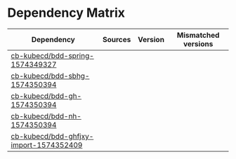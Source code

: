 # Dependency Matrix

Dependency | Sources | Version | Mismatched versions
---------- | ------- | ------- | -------------------
[cb-kubecd/bdd-spring-1574349327](https://github.com/cb-kubecd/bdd-spring-1574349327.git) |  | []() | 
[cb-kubecd/bdd-sbhg-1574350394](https://github.com/cb-kubecd/bdd-sbhg-1574350394.git) |  | []() | 
[cb-kubecd/bdd-gh-1574350394](https://github.com/cb-kubecd/bdd-gh-1574350394.git) |  | []() | 
[cb-kubecd/bdd-nh-1574350394](https://github.com/cb-kubecd/bdd-nh-1574350394.git) |  | []() | 
[cb-kubecd/bdd-ghfjxy-import-1574352409](https://github.com/cb-kubecd/bdd-ghfjxy-import-1574352409.git) |  | []() | 
